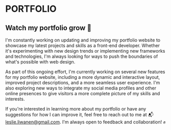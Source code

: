 # PORTFOLIO
## Watch my portfolio grow :seedling:

I'm constantly working on updating and improving my portfolio website to showcase my latest projects and skills as a front-end developer. Whether it's experimenting with new design trends or implementing new frameworks and technologies, I'm always looking for ways to push the boundaries of what's possible with web design.

As part of this ongoing effort, I'm currently working on several new features for my portfolio website, including a more dynamic and interactive layout, improved project descriptions, and a more seamless user experience. I'm also exploring new ways to integrate my social media profiles and other online presences to give visitors a more complete picture of my skills and interests.

If you're interested in learning more about my portfolio or have any suggestions for how I can improve it, feel free to reach out to me at :mailbox_with_mail:leslie.liwanen@gmail.com. I'm always open to feedback and collaboration! :fist:
